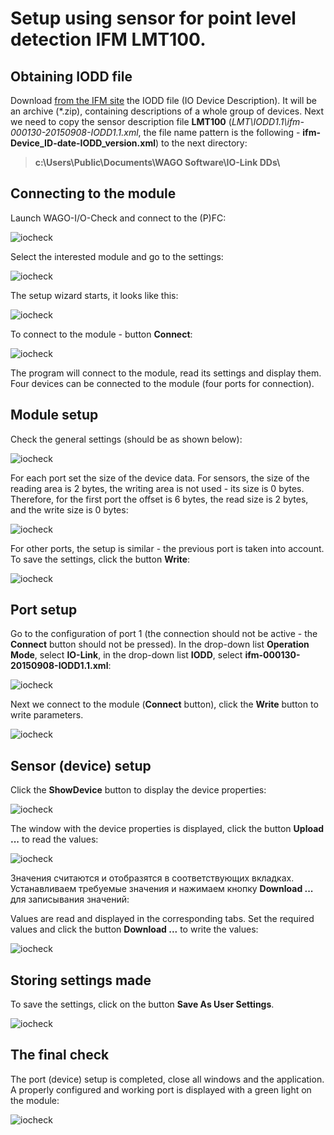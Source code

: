 # Setup using sensor for point level detection IFM **LMT100**.

## Obtaining IODD file

Download [from the IFM site](https://www.ifm.com/download/read_io-link_RU) the IODD file (IO Device Description). It will be an archive (*.zip), containing descriptions of a whole group of devices. Next we need to copy the sensor description file **LMT100** (*LMT\IODD1.1\ifm-000130-20150908-IODD1.1.xml*, the file name pattern is the following - **ifm-Device_ID-date-IODD_version.xml**) to the next directory:

>**c:\Users\Public\Documents\WAGO Software\IO-Link DDs\\**

## Connecting to the module

Launch WAGO-I/O-Check and connect to the (P)FC:

![iocheck](images/wago_connected.png)

Select the interested module and go to the settings:

![iocheck](images/wago_759-657_setup.png)

The setup wizard starts, it looks like this:

![iocheck](images/wago_iolink_master_view.png)

To connect to the module - button **Connect**:

![iocheck](images/wago_iolink_master_connect.png)

The program will connect to the module, read its settings and display them. Four devices can be connected to the module (four ports for connection).

## Module setup

Check the general settings (should be as shown below):

![iocheck](images/wago_iolink_master_settings.png)

For each port set the size of the device data. For sensors, the size of the reading area is 2 bytes, the writing area is not used - its size is 0 bytes. Therefore, for the first port the offset is 6 bytes, the read size is 2 bytes, and the write size is 0 bytes:

![iocheck](images/wago_iolink_master_settings_port1.png)

For other ports, the setup is similar - the previous port is taken into account. To save the settings, click the button **Write**:

![iocheck](images/wago_iolink_master_settings_write.png)

## Port setup

Go to the configuration of port 1 (the connection should not be active - the **Connect** button should not be pressed). In the drop-down list **Operation Mode**, select **IO-Link**, in the drop-down list **IODD**, select **ifm-000130-20150908-IODD1.1.xml**:

![iocheck](images/wago_iolink_port1_device.png)

Next we connect to the module (**Connect** button), click the **Write** button to write parameters.

![iocheck](images/wago_iolink_port1_write_settings.png)

## Sensor (device) setup

Click the **ShowDevice** button to display the device properties:

![iocheck](images/wago_iolink_port1_show_device.png)

The window with the device properties is displayed, click the button **Upload ...** to read the values:

![iocheck](images/wago_iolink_port1_read_values.png)

Значения считаются и отобразятся в соответствующих вкладках. Устанавливаем требуемые значения и нажимаем кнопку **Download ...** для записывания значений:

Values are read and displayed in the corresponding tabs. Set the required values and click the button **Download ...** to write the values:

![iocheck](images/wago_iolink_port1_write_values.png)

## Storing settings made

To save the settings, click on the button **Save As User Settings**.

![iocheck](images/wago_iolink_save_as_user_settings.png)

## The final check

The port (device) setup is completed, close all windows and the application. A properly configured and working port is displayed with a green light on the module:

![iocheck](images/wago_iolink_port1_ok.png)

